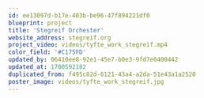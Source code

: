 ```yaml
---
id: ee13097d-b17e-403b-be96-47f894221df0
blueprint: project
title: 'Stegreif Orchester'
website_address: stegreif.org
project_video: videos/tyfte_work_stegreif.mp4
color_field: '#C175FD'
updated_by: 06410ee8-92e1-45e7-b0e3-9fd7e0400442
updated_at: 1700592182
duplicated_from: f495c82d-6121-43a4-a2da-51e43a1a2520
poster_image: videos/tyfte_work_stegreif.jpg
---
```

